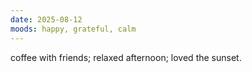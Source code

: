 ```yaml
---
date: 2025-08-12
moods: happy, grateful, calm
---
```

coffee with friends; relaxed afternoon; loved the sunset.